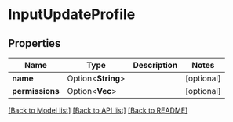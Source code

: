# InputUpdateProfile

## Properties

Name | Type | Description | Notes
------------ | ------------- | ------------- | -------------
**name** | Option<**String**> |  | [optional]
**permissions** | Option<**Vec<String>**> |  | [optional]

[[Back to Model list]](../README.md#documentation-for-models) [[Back to API list]](../README.md#documentation-for-api-endpoints) [[Back to README]](../README.md)


